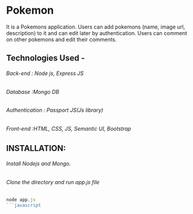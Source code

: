# Pokemon
 It is a Pokemons application. Users can add pokemons (name, image url, description) to it and can edit later by authentication. Users can comment on other pokemons and edit their comments.
 
## Technologies Used -
 ###### Back-end : Node  js, Express JS
 ###### Database :Mongo DB
 ###### Authentication : Passport JS(Js library)
 ###### Front-end :HTML, CSS, JS, Semantic UI, Bootstrap
 
## INSTALLATION:
 ###### Install Nodejs and Mongo.
 ###### Clone the directory and run app.js file 
 ```javascript
 node app.js
 ```javascript
